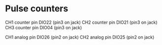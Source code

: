 # Pulse counters
CH1 counter pin DIO22 (pin3 on jack)
CH2 counter pin DIO21 (pin3 on jack)
CH3 counter pin DIO04 (pin3 on jack)


CH1 analog pin DIO26 (pin2 on jack)
CH2 analog pin DIO25 (pin2 on jack)